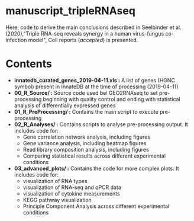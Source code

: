 # manuscript_tripleRNAseq

Here, code to derive the main conclusions described in Seelbinder et al. (2020),"Triple RNA-seq reveals synergy in a human virus-fungus co-infection model", Cell reports (*accepted*) is presented.

# Contents
* **innatedb_curated_genes_2019-04-11.xls :** A list of genes (HGNC symbol) present in InnateDB at the time of processing (2019-04-11)
* **00_R_Source/ :** Source code used bei GEO2RNAseq to set pre-processing beginning with quality control and ending with statistical analysis of differentially expressed genes
* **01_R_PreProcessing/ :** Contains the main script to execute pre-processing
* **02_R_Analyses/ :** Contains scripts to analyse pre-processing output. It includes code for:
	* Gene correlation network analysis, including figures
	* Gene variance analysis, including heatmap figures
	* Read library composition analysis, including figures
	* Comparing statistical results across different experimental conditions
* **03_advanced_plots/ :** Contains the code for more complex plots. It includes code for:
	* visualization of RNA types
	* visualization of RNA-seq and qPCR data
	* visualization of cytokine measurements
	* KEGG pathway visualization
	* Principle Component Analysis across different experimental conditions
